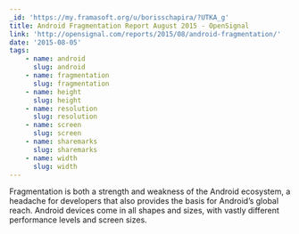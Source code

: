 ```yaml
---
_id: 'https://my.framasoft.org/u/borisschapira/?UTKA_g'
title: Android Fragmentation Report August 2015 - OpenSignal
link: 'http://opensignal.com/reports/2015/08/android-fragmentation/'
date: '2015-08-05'
tags:
    - name: android
      slug: android
    - name: fragmentation
      slug: fragmentation
    - name: height
      slug: height
    - name: resolution
      slug: resolution
    - name: screen
      slug: screen
    - name: sharemarks
      slug: sharemarks
    - name: width
      slug: width
---
```


<div class="markdown"><p>Fragmentation is both a strength and weakness of the Android ecosystem, a headache for developers that also provides the basis for Android’s global reach. Android devices come in all shapes and sizes, with vastly different performance levels and screen sizes.
</p></div>
